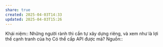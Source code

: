 ```yaml
---
share: true
created: 2025-04-03T14:33
updated: 2025-04-03T15:26
---
```

Khái niệm:: 
Những người rành thì cần tự xây dựng riêng, và xem như là lợi thế cạnh tranh của họ
Có thể cấp API được mà?
Nguồn:: 
